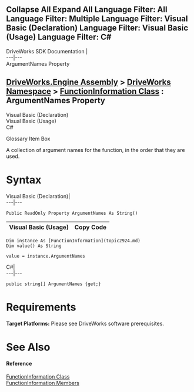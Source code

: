 Collapse All Expand All Language Filter: All  Language Filter: Multiple  Language Filter: Visual Basic (Declaration) Language Filter: Visual Basic (Usage) Language Filter: C#  
---  
DriveWorks SDK Documentation  |   
---|---  
ArgumentNames Property   
  
[DriveWorks.Engine Assembly](topic2156.md) > [DriveWorks Namespace](topic2159.md) > [FunctionInformation Class](topic2924.md) : ArgumentNames Property  
---  
  
Visual Basic (Declaration)    
Visual Basic (Usage)    
C# 

Glossary Item Box

A collection of argument names for the function, in the order that they are used. 

# Syntax

Visual Basic (Declaration)|   
---|---  
      
    
    Public ReadOnly Property ArgumentNames As String()  
  
Visual Basic (Usage)| Copy Code  
---|---  
      
    
    Dim instance As [FunctionInformation](topic2924.md)
    Dim value() As String
     
    value = instance.ArgumentNames  
  
C#|   
---|---  
      
    
    public string[] ArgumentNames {get;}  
  
# Requirements

**Target Platforms:** Please see DriveWorks software prerequisites.

# See Also

#### Reference

[FunctionInformation Class](topic2924.md)   
[FunctionInformation Members](topic2925.md)


